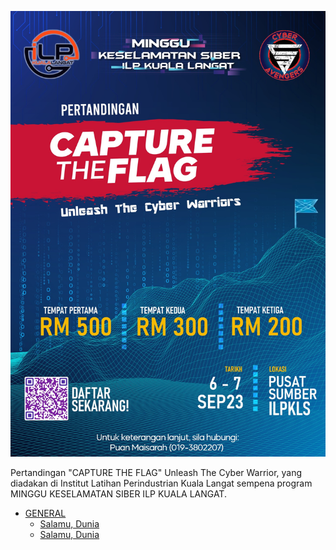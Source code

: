 ![image info](CTFILP/368214536_1269997957221253_7629467549862697930_n.jpg)

Pertandingan "CAPTURE THE FLAG" Unleash The Cyber Warrior, yang diadakan di Institut Latihan Perindustrian Kuala Langat sempena program MINGGU KESELAMATAN SIBER ILP KUALA LANGAT.

+ <a href="#GENERAL" id="GENERAL">GENERAL</a>
    - <a href="#Salamu" id="Salamu">Salamu, Dunia</a>
    - <a href="#Salamu" id="Salamu">Salamu, Dunia</a>
